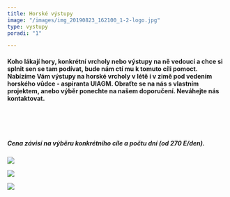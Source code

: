 ```yaml
---
title: Horské výstupy
image: "/images/img_20190823_162100_1-2-logo.jpg"
type: vystupy
poradi: "1"

---
```

#### **Koho lákají hory, konkrétní vrcholy nebo výstupy na ně vedoucí a chce si splnit sen se tam podívat, bude nám ctí mu k tomuto cíli pomoct. Nabízíme Vám výstupy na horské vrcholy v létě i v zimě pod vedením horského vůdce - aspiranta UIAGM. Obraťte se na nás s vlastním projektem, anebo výběr ponechte na našem doporučení. Neváhejte nás kontaktovat.**

&nbsp;

&nbsp;

##### **Cena závisí na výběru konkrétního cíle a počtu dní (od 270 E/den).**

![](/images/img_20190722_104623-2-logo.jpg)

![](/images/img_20190921_123213_5.jpg)

![](/images/dscn2763.JPG)